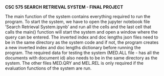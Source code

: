 **CSC 575 SEARCH RETRIEVAL SYSTEM - FINAL PROJECT**

The main function of the system contains everything required to run the program. To start the system, we have to open the jupyter notebook file ‘Search Retrieval System.ipynb’ and run all the cells and the last cell that calls the main() function will start the system and open a window where the query can be entered. The inverted index and doc lengths json files need to be in the same directory as the system code and if not, the program creates a new inverted index and doc lengths dictionary before running the program. The required data for testing the system (MED.ALL file - has all the documents with document id) also needs to be in the same directory as the system. The other files MED.QRY and MEL.REL is only required if the evaluation functions of the system are run. 